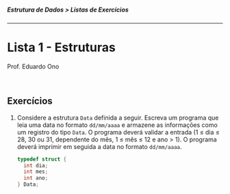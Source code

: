 
##### Estrutura de Dados > Listas de Exercícios
<sup><hr></sup>

<p align="center">

# Lista 1 - Estruturas

Prof. Eduardo Ono

</p>

<br>

## Exercícios

1. Considere a estrutura `Data` definida a seguir. Escreva um programa que leia uma data no formato `dd/mm/aaaa` e armazene as informações como um registro do tipo `Data`. O programa deverá validar a entrada (1 &le; dia &le; 28, 30 ou 31, dependente do mês, 1 &le; mês &le; 12 e ano > 1). O programa deverá imprimir em seguida a data no formato `dd/mm/aaaa`.

    ```c
    typedef struct {
      int dia;
      int mes;
      int ano;
    } Data;
    ```

<br>
